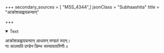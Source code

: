 +++
secondary_sources = [ "MSS_4344",]
jsonClass = "Subhaashita"
title = "आक्रोशन्नाह्वयन्नन्यान्"

+++

<details open><summary>Text</summary>

आक्रोशन्नाह्वयन्नन्यान् आधावन् मण्डलं रुदन्।  
गाः कालयति दण्डेन डिम्भः सस्यावतारिणीः॥
</details>
